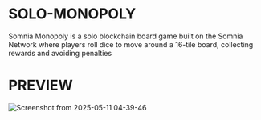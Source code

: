 # SOLO-MONOPOLY
Somnia Monopoly is a solo blockchain board game built on the Somnia Network where players roll dice to move around a 16-tile board, collecting rewards and avoiding penalties

# PREVIEW
![Screenshot from 2025-05-11 04-39-46](https://github.com/user-attachments/assets/01374c32-175c-4145-9b5e-dbd99b06e1ee)

